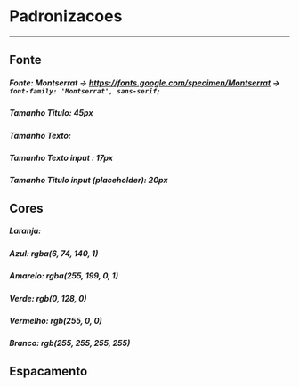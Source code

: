 # Padronizacoes
---
## Fonte 
##### Fonte: *Montserrat* -> https://fonts.google.com/specimen/Montserrat -> `font-family: 'Montserrat', sans-serif;`
##### Tamanho Titulo: 45px
##### Tamanho Texto: 
##### Tamanho Texto input : *17px*
##### Tamanho Titulo input (placeholder): *20px*
##### 


## Cores
##### Laranja: 
##### Azul: rgba(6, 74, 140, 1)
##### Amarelo: rgba(255, 199, 0, 1)
##### Verde: rgb(0, 128, 0)
##### Vermelho: rgb(255, 0, 0)
##### Branco: rgb(255, 255, 255, 255)


## Espacamento






